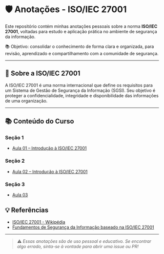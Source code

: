 # 🛡️ Anotações - ISO/IEC 27001

Este repositório contém minhas anotações pessoais sobre a norma **ISO/IEC 27001**, voltadas para estudo e aplicação prática no ambiente de segurança da informação.

📚 Objetivo: consolidar o conhecimento de forma clara e organizada, para revisão, aprendizado e compartilhamento com a comunidade de segurança.

---

## 📌 Sobre a ISO/IEC 27001

A ISO/IEC 27001 é uma norma internacional que define os requisitos para um Sistema de Gestão de Segurança da Informação (SGSI). Seu objetivo é proteger a confidencialidade, integridade e disponibilidade das informações de uma organização.

---

## 📚 Conteúdo do Curso

### Seção 1

- [Aula 01 – Introdução à ISO/IEC 27001](./Seção%201/README.md)

### Seção 2

- [Aula 02 – Introdução à ISO/IEC 27001](./Seção%202/README.md)

### Seção 3

- [Aula 03](./Seção%203/README.md)

## 💡 Referências

- [ISO/IEC 27001 - Wikipédia](https://pt.wikipedia.org/wiki/ISO/IEC_27001)
- [Fundamentos de Segurança da Informação baseado na ISO/IEC 27001](https://www.udemy.com/course/exin-iso-27001-information-security-foundation/)

---

> ⚠️ _Essas anotações são de uso pessoal e educativo. Se encontrar algo errado, sinta-se à vontade para abrir uma issue ou PR!_
